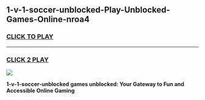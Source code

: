 
## 1-v-1-soccer-unblocked-Play-Unblocked-Games-Online-nroa4
<h3>
<a href="https://premium76.site?title=1-v-1-soccer-unblocked&ref=25A">CLICK TO PLAY</a></h3>
<hr>

<h3>
<a href="https://premium76.site?title=1-v-1-soccer-unblocked&ref=25A">CLICK 2 PLAY</a>
  
</h3>

<a href="https://premium76.site?title=1-v-1-soccer-unblocked&ref=25A"><img src="https://clearcache.store/games.png"></a>


**1-v-1-soccer-unblocked games unblocked: Your Gateway to Fun and Accessible Online Gaming**

